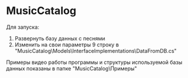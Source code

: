 # MusicCatalog
Для запуска:
1. Развернуть базу данных с песнями
2. Изменить на свои параметры 9 строку в "MusicCatalog\Models\InterfaceImplementations\DataFromDB.cs"

Примеры видео работы программы и структуры используемой базы данных показаны в папке "MusicCatalog\Примеры"
